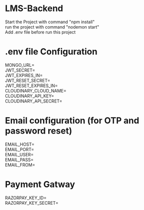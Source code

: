 ﻿# LMS-Backend  

Start the Project with command "npm install"  
run the project with command "nodemon start"  
Add .env file before run this project  
  
# .env file Configuration  
MONGO_URL=  
JWT_SECRET=  
JWT_EXPIRES_IN=  
JWT_RESET_SECRET=  
JWT_RESET_EXPIRES_IN=  
CLOUDINARY_CLOUD_NAME=  
CLOUDINARY_API_KEY=  
CLOUDINARY_API_SECRET=  
# Email configuration (for OTP and password reset)  
EMAIL_HOST=  
EMAIL_PORT=  
EMAIL_USER=  
EMAIL_PASS=  
EMAIL_FROM=  
  
# Payment Gatway  
RAZORPAY_KEY_ID=  
RAZORPAY_KEY_SECRET=  
